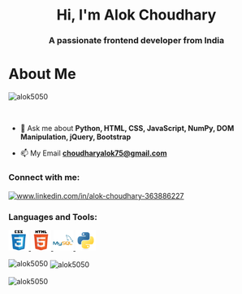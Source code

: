 
<h1 align="center">Hi, I'm Alok Choudhary</h1>
<h3 align="center">A passionate frontend developer from India</h3>
<h1>About Me</h1>

<p align="left"> <img src="https://komarev.com/ghpvc/?username=alok5050&label=Profile%20views&color=0e75b6&style=flat" alt="alok5050" /> </p>

<p align="left"> <a href="https://twitter.com/" target="blank"><img src="https://img.shields.io/twitter/follow/?logo=twitter&style=for-the-badge" alt="" /></a> </p>

- 💬 Ask me about **Python, HTML, CSS, JavaScript, NumPy, DOM Manipulation, jQuery, Bootstrap**

- 📫 My Email **choudharyalok75@gmail.com**

<h3 align="left">Connect with me:</h3>
<p align="left">
<a href="https://www.linkedin.com/in/choudharyalok75/" target="blank"><img align="center" src="https://raw.githubusercontent.com/rahuldkjain/github-profile-readme-generator/master/src/images/icons/Social/linked-in-alt.svg" alt="www.linkedin.com/in/alok-choudhary-363886227" height="30" width="40" /></a>
</p>

<h3 align="left">Languages and Tools:</h3>
<p align="left"> <a href="https://www.w3schools.com/css/" target="_blank" rel="noreferrer"> <img src="https://raw.githubusercontent.com/devicons/devicon/master/icons/css3/css3-original-wordmark.svg" alt="css3" width="40" height="40"/> </a> <a href="https://www.w3.org/html/" target="_blank" rel="noreferrer"> <img src="https://raw.githubusercontent.com/devicons/devicon/master/icons/html5/html5-original-wordmark.svg" alt="html5" width="40" height="40"/> </a> <a href="https://www.mysql.com/" target="_blank" rel="noreferrer"> <img src="https://raw.githubusercontent.com/devicons/devicon/master/icons/mysql/mysql-original-wordmark.svg" alt="mysql" width="40" height="40"/> </a> <a href="https://www.python.org" target="_blank" rel="noreferrer"> <img src="https://raw.githubusercontent.com/devicons/devicon/master/icons/python/python-original.svg" alt="python" width="40" height="40"/> </a> </p>

<p><img align="left" src="https://github-readme-stats.vercel.app/api/top-langs?username=alok5050&show_icons=true&locale=en&layout=compact" alt="alok5050" /></p>

<p>&nbsp;<img align="center" src="https://github-readme-stats.vercel.app/api?username=alok5050&show_icons=true&locale=en" alt="alok5050" /></p>

<p><img align="center" src="https://github-readme-streak-stats.herokuapp.com/?user=alok5050&" alt="alok5050" /></p>



<!--
**alok5050/alok5050** is a ✨ _special_ ✨ repository because its `README.md` (this file) appears on your GitHub profile.

Here are some ideas to get you started:

- 🔭 I’m currently working on ...
- 🌱 I’m currently learning ...
- 👯 I’m looking to collaborate on ...
- 🤔 I’m looking for help with ...
- 💬 Ask me about ...
- 📫 How to reach me: ...
- 😄 Pronouns: ...
- ⚡ Fun fact: ...
-->
